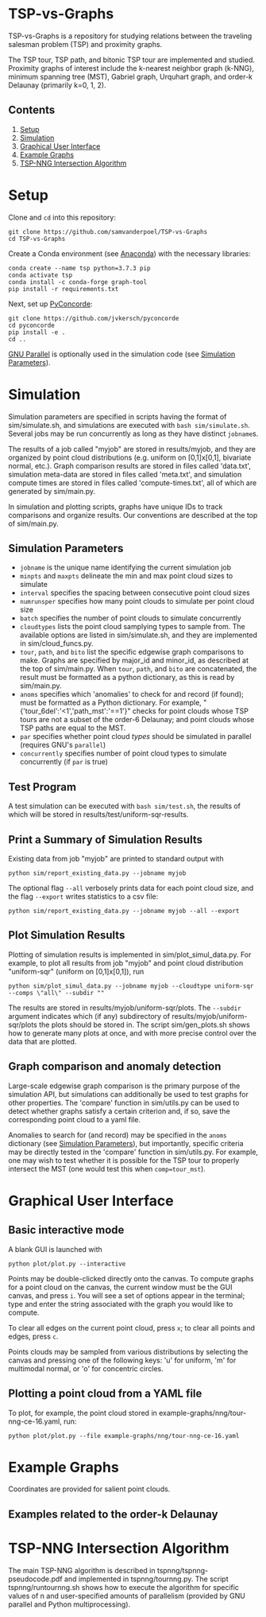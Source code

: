 # TSP-vs-Graphs
TSP-vs-Graphs is a repository for studying relations between the traveling salesman problem (TSP) and proximity graphs.

The TSP tour, TSP path, and bitonic TSP tour are implemented and studied. Proximity graphs of interest include the k-nearest neighbor graph (k-NNG), minimum spanning tree (MST), Gabriel graph, Urquhart graph, and order-k Delaunay (primarily k=0, 1, 2).

## Contents
1. [Setup](#setup)
2. [Simulation](#simulation)
3. [Graphical User Interface](#graphical-user-interface)
4. [Example Graphs](#example-graphs)
5. [TSP-NNG Intersection Algorithm](#tsp-nng-intersection-algorithm)

# Setup
Clone and `cd` into this repository:
```
git clone https://github.com/samvanderpoel/TSP-vs-Graphs
cd TSP-vs-Graphs
```
Create a Conda environment (see [Anaconda](https://www.anaconda.com)) with the necessary libraries:
```
conda create --name tsp python=3.7.3 pip
conda activate tsp
conda install -c conda-forge graph-tool
pip install -r requirements.txt
```
Next, set up [PyConcorde](https://github.com/jvkersch/pyconcorde):
```
git clone https://github.com/jvkersch/pyconcorde
cd pyconcorde
pip install -e .
cd ..
```
[GNU Parallel](https://www.gnu.org/software/parallel/) is optionally used in the simulation code (see [Simulation Parameters](#simulation-parameters)).

# Simulation
Simulation parameters are specified in scripts having the format of sim/simulate.sh, and simulations are executed with `bash sim/simulate.sh`. Several jobs may be run concurrently as long as they have distinct `jobname`s.

The results of a job called "myjob" are stored in results/myjob, and they are organized by point cloud distributions (e.g. uniform on [0,1]x[0,1], bivariate normal, etc.). Graph comparison results are stored in files called 'data.txt', simulation meta-data are stored in files called 'meta.txt', and simulation compute times are stored in files called 'compute-times.txt', all of which are generated by sim/main.py.

In simulation and plotting scripts, graphs have unique IDs to track comparisons and organize results. Our conventions are described at the top of sim/main.py.

## Simulation Parameters
- `jobname` is the unique name identifying the current simulation job
- `minpts` and `maxpts` delineate the min and max point cloud sizes to simulate
- `interval` specifies the spacing between consecutive point cloud sizes
- `numrunsper` specifies how many point clouds to simulate per point cloud size
- `batch` specifies the number of point clouds to simulate concurrently
- `cloudtypes` lists the point cloud samplying types to sample from. The available options are listed in sim/simulate.sh, and they are implemented in sim/cloud_funcs.py.
- `tour`, `path`, and `bito` list the specific edgewise graph comparisons to make. Graphs are specified by major_id and minor_id, as described at the top of sim/main.py. When `tour`, `path`, and `bito` are concatenated, the result must be formatted as a python dictionary, as this is read by sim/main.py.
- `anoms` specifies which 'anomalies' to check for and record (if found); must be formatted as a Python dictionary. For example, "{'tour_6del':'<1','path_mst':'==1'}" checks for point clouds whose TSP tours are not a subset of the order-6 Delaunay; and point clouds whose TSP paths are equal to the MST.
- `par` specifies whether point cloud _types_ should be simulated in parallel (requires GNU's `parallel`)
- `concurrently` specifies number of point cloud types to simulate concurrently (if `par` is true)

## Test Program
A test simulation can be executed with `bash sim/test.sh`, the results of which will be stored in results/test/uniform-sqr-results.

## Print a Summary of Simulation Results
Existing data from job "myjob" are printed to standard output with
```
python sim/report_existing_data.py --jobname myjob
```
The optional flag ``--all`` verbosely prints data for each point cloud size, and the flag ``--export`` writes statistics to a csv file:
```
python sim/report_existing_data.py --jobname myjob --all --export
```

## Plot Simulation Results
Plotting of simulation results is implemented in sim/plot_simul_data.py. For example, to plot all results from job "myjob" and point cloud distribution "uniform-sqr" (uniform on [0,1]x[0,1]), run
```
python sim/plot_simul_data.py --jobname myjob --cloudtype uniform-sqr --comps \"all\" --subdir ""
```
The results are stored in results/myjob/uniform-sqr/plots. The `--subdir` argument indicates which (if any) subdirectory of results/myjob/uniform-sqr/plots the plots should be stored in. The script sim/gen_plots.sh shows how to generate many plots at once, and with more precise control over the data that are plotted.

## Graph comparison and anomaly detection
Large-scale edgewise graph comparison is the primary purpose of the simulation API, but simulations can additionally be used to test graphs for other properties. The 'compare' function in sim/utils.py can be used to detect whether graphs satisfy a certain criterion and, if so, save the corresponding point cloud to a yaml file.

Anomalies to search for (and record) may be specified in the `anoms` dictionary (see [Simulation Parameters](#simulation-parameters)), but importantly, specific criteria may be directly tested in the 'compare' function in sim/utils.py. For example, one may wish to test whether it is possible for the TSP tour to properly intersect the MST (one would test this when `comp=tour_mst`).

# Graphical User Interface
## Basic interactive mode
A blank GUI is launched with
```
python plot/plot.py --interactive
```
Points may be double-clicked directly onto the canvas. To compute graphs for a point cloud on the canvas, the current window must be the GUI canvas, and press `i`. You will see a set of options appear in the terminal; type and enter the string associated with the graph you would like to compute.

To clear all edges on the current point cloud, press `x`; to clear all points and edges, press `c`.

Points clouds may be sampled from various distributions by selecting the canvas and pressing one of the following keys: 'u' for uniform, 'm' for multimodal normal, or 'o' for concentric circles.

## Plotting a point cloud from a YAML file
To plot, for example, the point cloud stored in example-graphs/nng/tour-nng-ce-16.yaml, run:
```
python plot/plot.py --file example-graphs/nng/tour-nng-ce-16.yaml
```

# Example Graphs
Coordinates are provided for salient point clouds.
## Examples related to the order-k Delaunay

# TSP-NNG Intersection Algorithm
The main TSP-NNG algorithm is described in tspnng/tspnng-pseudocode.pdf and implemented in tspnng/tournng.py. The script tspnng/runtournng.sh shows how to execute the algorithm for specific values of n and user-specified amounts of parallelism (provided by GNU parallel and Python multiprocessing).

